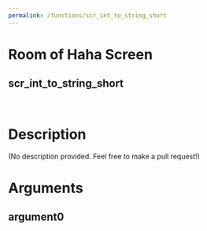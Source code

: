 ```yaml
---
permalink: /functions/scr_int_to_string_short
---
```

# Room of Haha Screen  
## scr_int_to_string_short  
&nbsp;  
# Description  
(No description provided. Feel free to make a pull request!) 
&nbsp;  
# Arguments
## argument0

&nbsp;  



